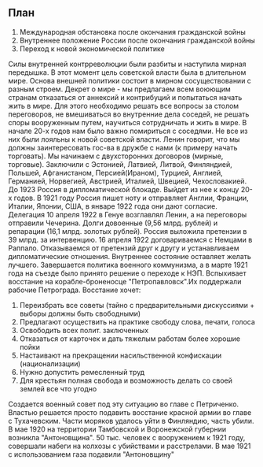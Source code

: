 ## План
1. Международная обстановка после окончания гражданской войны
2. Внутреннее положение России после окончания гражданской войны
3. Переход к новой экономической политике

Силы внутренней контрреволюции были разбиты и наступила мирная передышка. В этот момент цель советской власти была в длительном мире. Основа внешней политики состоит в мирном сосуществовании с разным строем. Декрет о мире - мы предлагаем всем воюющим странам отказаться от аннексий и контрибуций и попытаться начать жить в мире. Для этого необходимо решать все вопросы за столом переговоров, не вмешиваться во внутренние дела соседей, не решать споры вооруженным путем, научиться сотрудничать и жить в мире.
В начале 20-х годов нам было важно помириться с соседями. Не все из них были лояльны к новой советской власти. Ленин говорит, что мы должны заинтересовать гос-ва в дружбе с нами (к примеру начать торговать). Мы начинаем с двухсторонних договоров (мирные, торговые). Заключили с Эстонией, Латвией, Литвой, Финляндией, Польшей, Афганистаном, Персией(Ираном), Турцией, Англией, Германией, Норвегией, Австрией, Италией, Швецией, Чехословакией.
До 1923 Россия в дипломатической блокаде. Выйдет из нее к концу 20-х годов. В 1921 году Россия пишет ноту и отправляет Англии, Франции, Италии, Японии, США, в январе 1922 года они дают согласие. Делегация 10 апреля 1922 в Генуе возглавлял Ленин, а на переговоры отправили Чечерина. Долги довоенные (9,56 млрд. рублей) и репарации (16,1 млрд. золотых рублей). Россия выложила претензии в 39 млрд. за интервенцию.
16 апреля 1922 договариваемся с Немцами в Раппало. Отказываемся от претензий друг к другу и устанавливаем дипломатические отношения.
Внутреннее состояние оставляет желать лучшего. Завершается политика военного коммунизма, а в марте 1921 года на съезде было принято решение о переходе к НЭП.
Вспыхивает восстание на корабле-броненосце "Петропавловск".Их поддержали рабочие Петрограда.
Восстание хочет:
1. Переизбрать все советы (тайно с предварительными дискуссиями + выборы должны быть свободными)
2. Предлагают осуществить на практике свободу слова, печати, голоса
3. Освободить всех полит. заключенных
4. Отказаться от карточек и дать тяжелым работам более хорошие пойки
5. Настаивают на прекращении насильственной конфискации (национализации)
6. Нужно допустить ремесленный труд
7. Для крестьян полная свобода и возможность делать со своей землей все что угодно

Создается военный совет под эту ситуацию во главе с Петриченко. Властью решается просто подавить восстание красной армии во главе с Тухачевским. Части моряков удалось уйти в Финляндию, часть убили.
В мае 1920 на территории Тамбовской и Воронежской губернии возникла "Антоновщина". 50 тыс. человек с вооружением к 1921 году, совершали набеги на колхозы с убийствами и расстрелами.
В мае 1921 с использованием газа подавили "Антоновщину"